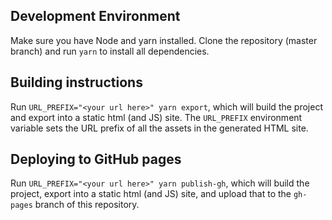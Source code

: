 ## Development Environment

Make sure you have Node and yarn installed. Clone the repository (master branch) and run `yarn` to install all dependencies.

## Building instructions

Run `URL_PREFIX="<your url here>" yarn export`, which will build the project and export into a static html (and JS) site.
The `URL_PREFIX` environment variable sets the URL prefix of all the assets in the generated HTML site.

## Deploying to GitHub pages

Run `URL_PREFIX="<your url here>" yarn publish-gh`, which will build the project, export into a static html (and JS) site, and upload that to the `gh-pages` branch of this repository.
